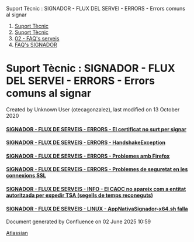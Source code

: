 Suport Tècnic : SIGNADOR - FLUX DEL SERVEI - ERRORS - Errors comuns al signar  

1.  [Suport Tècnic](index.html)
2.  [Suport Tècnic](13893782.html)
3.  [02 - FAQ's serveis](26313393.html)
4.  [FAQ's SIGNADOR](30867480.html)

Suport Tècnic : SIGNADOR - FLUX DEL SERVEI - ERRORS - Errors comuns al signar
=============================================================================

Created by Unknown User (otecagonzalez), last modified on 13 October 2020

#### [SIGNADOR - FLUX DE SERVEIS - ERRORS - El certificat no surt per signar](SIGNADOR---FLUX-DE-SERVEIS---ERRORS---El-certificat-no-surt-per-signar_30867609.html)

#### [SIGNADOR - FLUX DE SERVEIS - ERRORS - HandshakeException](SIGNADOR---FLUX-DE-SERVEIS---ERRORS---HandshakeException_100010582.html)

#### [SIGNADOR - FLUX DE SERVEIS - ERRORS - Problemes amb Firefox](SIGNADOR---FLUX-DE-SERVEIS---ERRORS---Problemes-amb-Firefox_30867689.html)

#### [SIGNADOR - FLUX DE SERVEIS - ERRORS - Problemes de seguretat en les connexions SSL](SIGNADOR---FLUX-DE-SERVEIS---ERRORS---Problemes-de-seguretat-en-les-connexions-SSL_30867682.html)

#### [SIGNADOR - FLUX DE SERVEIS - INFO - El CAOC no apareix com a entitat autoritzada per expedir TSA (segells de temps reconeguts)](100010657.html)

#### [SIGNADOR - FLUX DE SERVEIS - LINUX - AppNativaSignador-x64.sh falla](SIGNADOR---FLUX-DE-SERVEIS---LINUX---AppNativaSignador-x64.sh-falla_100010579.html)

Document generated by Confluence on 02 June 2025 10:59

[Atlassian](http://www.atlassian.com/)